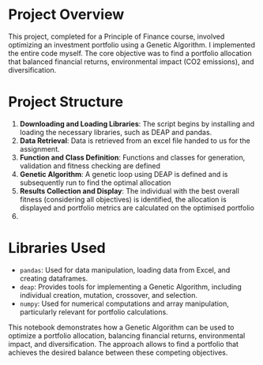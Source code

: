# Project Overview
This project, completed for a Principle of Finance course, involved optimizing an investment portfolio using a Genetic Algorithm. 
I implemented the entire code myself. The core objective was to find a portfolio allocation that balanced financial returns, environmental impact (CO2 emissions), and diversification.

# Project Structure
1. **Downloading and Loading Libraries**: The script begins by installing and loading the necessary libraries, such as DEAP and pandas.
2. **Data Retrieval**: Data is retrieved from an excel file handed to us for the assignment.
3. **Function and Class Definition**: Functions and classes for generation, validation and fitness checking are defined 
4. **Genetic Algorithm**: A genetic loop using DEAP is defined and is subsequently run to find the optimal allocation
5. **Results Collection and Display**: The individual with the best overall fitness (considering all objectives) is identified, the allocation is displayed and portfolio metrics are calculated on the optimised portfolio 
6. 
# Libraries Used
  - `pandas`: Used for data manipulation, loading data from Excel, and creating dataframes.
  - `deap`:  Provides tools for implementing a Genetic Algorithm, including individual creation, mutation, crossover, and selection.
  - `numpy`: Used for numerical computations and array manipulation, particularly relevant for portfolio calculations.

This notebook demonstrates how a Genetic Algorithm can be used to optimize a portfolio allocation, balancing financial returns, 
environmental impact, and diversification. The approach allows to find a portfolio that achieves the desired balance between these competing objectives.
